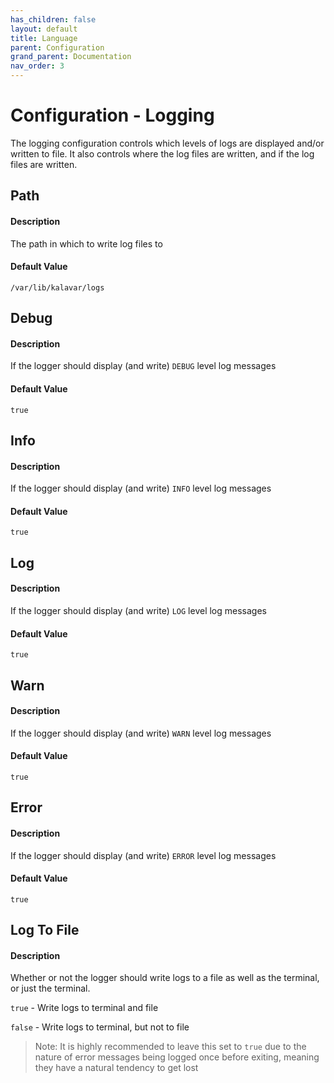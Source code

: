 ```yaml
---
has_children: false
layout: default
title: Language
parent: Configuration
grand_parent: Documentation
nav_order: 3
---
```


# Configuration - Logging
The logging configuration controls which levels of logs are displayed and/or written to file. It also controls where the log files are written, and if the log files are written.

## Path
#### Description
The path in which to write log files to

#### Default Value
`/var/lib/kalavar/logs`

## Debug
#### Description
If the logger should display (and write) `DEBUG` level log messages

#### Default Value
`true`

## Info
#### Description
If the logger should display (and write) `INFO` level log messages

#### Default Value
`true`

## Log
#### Description
If the logger should display (and write) `LOG` level log messages

#### Default Value
`true`

## Warn
#### Description
If the logger should display (and write) `WARN` level log messages

#### Default Value
`true`

## Error
#### Description
If the logger should display (and write) `ERROR` level log messages

#### Default Value
`true`

## Log To File
#### Description
Whether or not the logger should write logs to a file as well as the terminal, or just the terminal.

`true` - Write logs to terminal and file

`false` - Write logs to terminal, but not to file

> Note: It is highly recommended to leave this set to `true` due to the nature of error messages being logged once before exiting, meaning they have a natural tendency to get lost